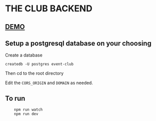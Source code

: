 # THE CLUB BACKEND

## [DEMO](https://theclub-backend.azurewebsites.net/graphql)

## Setup a postgresql database on your choosing

Create a database 

```console
createdb -U postgres event-club
```

Then cd to the root directory 

Edit the `CORS_ORIGIN` and `DOMAIN` as needed. 

## To run 

```console 
    npm run watch
    npm run dev
```
